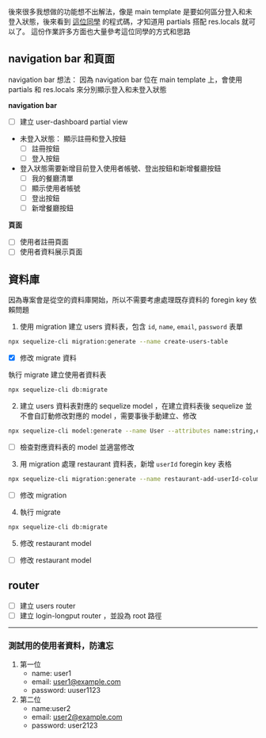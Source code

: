 後來很多我想做的功能想不出解法，像是 main template 是要如何區分登入和未登入狀態，後來看到 [這位同學](https://github.com/letitia-chiu/restaurant-list/blob/main/middlewares/restaurant-handler.js) 的程式碼，才知道用 partials 搭配 res.locals 就可以了。
這份作業許多方面也大量參考這位同學的方式和思路

## navigation bar 和頁面
navigation bar 
想法： 因為 navigation bar 位在 main template 上，會使用 partials 和 res.locals 來分別顯示登入和未登入狀態

**navigation bar**
 -[ ] 建立 user-dashboard partial view

* 未登入狀態： 顯示註冊和登入按鈕
    - [ ] 註冊按鈕
    - [ ] 登入按鈕 
* 登入狀態需要新增目前登入使用者帳號、登出按鈕和新增餐廳按鈕
    - [ ] 我的餐廳清單
    - [ ] 顯示使用者帳號
    - [ ] 登出按鈕
    - [ ] 新增餐廳按鈕

**頁面**
  - [ ] 使用者註冊頁面
  - [ ] 使用者資料展示頁面

## 資料庫
因為專案會是從空的資料庫開始，所以不需要考慮處理既存資料的 foregin key 依賴問題

1. 使用 migration 建立 users 資料表，包含 `id`, `name`, `email`, `password` 表單
```sh
npx sequelize-cli migration:generate --name create-users-table
```
 - [x] 修改 migrate 資料

執行 migrate 建立使用者資料表
```sh
npx sequelize-cli db:migrate
```

2. 建立 users 資料表對應的 sequelize model ，在建立資料表後 sequelize 並不會自訂動修改對應的 model ，需要事後手動建立、修改

```sh
npx sequelize-cli model:generate --name User --attributes name:string,email:string,password:string
```
- [ ] 檢查對應資料表的 model 並適當修改

3. 用 migration 處理 restaurant 資料表，新增 `userId` foregin key 表格

```sh
npx sequelize-cli migration:generate --name restaurant-add-userId-column-foreign-key
```

- [ ] 修改 migration

4. 執行 migrate
```sh
npx sequelize-cli db:migrate
```

5. 修改 restaurant model
- [ ] 修改 restaurant model

## router
- [ ] 建立 users router
- [ ] 建立 login-longput router ，並設為 root 路徑

---

### 測試用的使用者資料，防遺忘

1. 第一位
   * name: user1
   * email: user1@example.com
   * password: uuser1123
2. 第二位
   * name:user2
   * email: user2@example.com
   * password: user2123